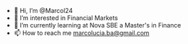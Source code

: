 - 👋 Hi, I’m @Marcol24
- 👀 I’m interested in Financial Markets
- 🌱 I’m currently learning at Nova SBE a Master's in Finance
- 📫 How to reach me marcolucia.ba@gmail.com

<!---
Marcol24/Marcol24 is a ✨ special ✨ repository because its `README.md` (this file) appears on your GitHub profile.
You can click the Preview link to take a look at your changes.
--->
